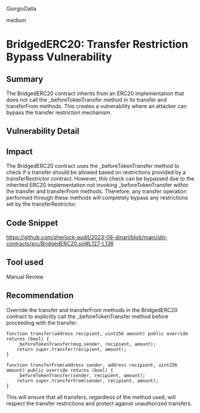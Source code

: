 GiorgioDalla

medium

# BridgedERC20: Transfer Restriction Bypass Vulnerability

## Summary
The BridgedERC20 contract inherits from an ERC20 implementation that does not call the _beforeTokenTransfer method in its transfer and transferFrom methods. This creates a vulnerability where an attacker can bypass the transfer restriction mechanism.
## Vulnerability Detail

## Impact
The BridgedERC20 contract uses the _beforeTokenTransfer method to check if a transfer should be allowed based on restrictions provided by a transferRestrictor contract. However, this check can be bypassed due to the inherited ERC20 implementation not invoking _beforeTokenTransfer within the transfer and transferFrom methods. Therefore, any transfer operation performed through these methods will completely bypass any restrictions set by the transferRestrictor.
## Code Snippet
https://github.com/sherlock-audit/2023-06-dinari/blob/main/sbt-contracts/src/BridgedERC20.sol#L127-L136
## Tool used

Manual Review

## Recommendation
Override the transfer and transferFrom methods in the BridgedERC20 contract to explicitly call the _beforeTokenTransfer method before proceeding with the transfer:
```solidity
function transfer(address recipient, uint256 amount) public override returns (bool) {
    _beforeTokenTransfer(msg.sender, recipient, amount);
    return super.transfer(recipient, amount);
}

function transferFrom(address sender, address recipient, uint256 amount) public override returns (bool) {
    _beforeTokenTransfer(sender, recipient, amount);
    return super.transferFrom(sender, recipient, amount);
}
```
This will ensure that all transfers, regardless of the method used, will respect the transfer restrictions and protect against unauthorized transfers.